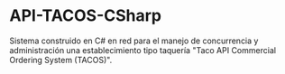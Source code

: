 # API-TACOS-CSharp
Sistema construido en C# en red para el manejo de concurrencia y administración una establecimiento tipo taquería "Taco API Commercial Ordering System (TACOS)".
